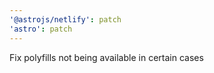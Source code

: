 ```yaml
---
'@astrojs/netlify': patch
'astro': patch
---
```


Fix polyfills not being available in certain cases
